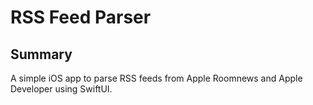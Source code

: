 # RSS Feed Parser

## Summary

A simple iOS app to parse RSS feeds from Apple Roomnews and Apple Developer using SwiftUI.